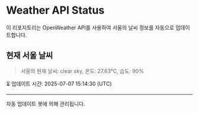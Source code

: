 
# Weather API Status

이 리포지토리는 OpenWeather API를 사용하여 서울의 날씨 정보를 자동으로 업데이트합니다.

## 현재 서울 날씨
> 서울의 현재 날씨: clear sky, 온도: 27.63°C, 습도: 90%

⏳ 업데이트 시간: 2025-07-07 15:14:30 (UTC)

---
자동 업데이트 봇에 의해 관리됩니다.

